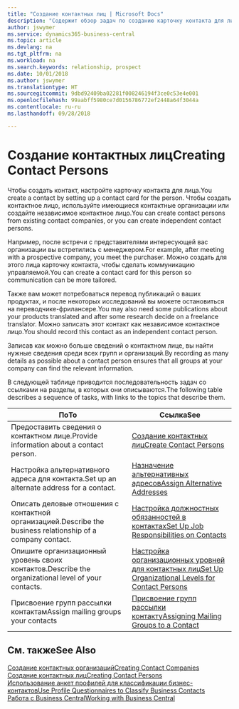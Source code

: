 ```yaml
---
title: "Создание контактных лиц | Microsoft Docs"
description: "Содержит обзор задач по созданию карточку контакта для лица, например для потенциального клиента или поставщика, что помогает определить отношения и наладить связь."
author: jswymer
ms.service: dynamics365-business-central
ms.topic: article
ms.devlang: na
ms.tgt_pltfrm: na
ms.workload: na
ms.search.keywords: relationship, prospect
ms.date: 10/01/2018
ms.author: jswymer
ms.translationtype: HT
ms.sourcegitcommit: 9dbd92409ba02281f008246194f3ce0c53e4e001
ms.openlocfilehash: 99aabff5980ce7d0156786772ef2448a64f3044a
ms.contentlocale: ru-ru
ms.lasthandoff: 09/28/2018

---
```

# <a name="creating-contact-persons"></a><span data-ttu-id="70a75-103">Создание контактных лиц</span><span class="sxs-lookup"><span data-stu-id="70a75-103">Creating Contact Persons</span></span>
<span data-ttu-id="70a75-104">Чтобы создать контакт, настройте карточку контакта для лица.</span><span class="sxs-lookup"><span data-stu-id="70a75-104">You create a contact by setting up a contact card for the person.</span></span> <span data-ttu-id="70a75-105">Чтобы создать контактное лицо, используйте имеющиеся контактные организации или создайте независимое контактное лицо.</span><span class="sxs-lookup"><span data-stu-id="70a75-105">You can create contact persons from existing contact companies, or you can create independent contact persons.</span></span>

<span data-ttu-id="70a75-106">Например, после встречи с представителями интересующей вас организации вы встретились с менеджером.</span><span class="sxs-lookup"><span data-stu-id="70a75-106">For example, after meeting with a prospective company, you meet the purchaser.</span></span> <span data-ttu-id="70a75-107">Можно создать для этого лица карточку контакта, чтобы сделать коммуникацию управляемой.</span><span class="sxs-lookup"><span data-stu-id="70a75-107">You can create a contact card for this person so communication can be more tailored.</span></span>

<span data-ttu-id="70a75-108">Также вам может потребоваться перевод публикаций о ваших продуктах, и после некоторых исследований вы можете остановиться на переводчике-фрилансере.</span><span class="sxs-lookup"><span data-stu-id="70a75-108">You may also need some publications about your products translated and after some research decide on a freelance translator.</span></span> <span data-ttu-id="70a75-109">Можно записать этот контакт как независимое контактное лицо.</span><span class="sxs-lookup"><span data-stu-id="70a75-109">You should record this contact as an independent contact person.</span></span>

<span data-ttu-id="70a75-110">Записав как можно больше сведений о контактном лице, вы найти нужные сведения среди всех групп и организаций.</span><span class="sxs-lookup"><span data-stu-id="70a75-110">By recording as many details as possible about a contact person ensures that all groups at your company can find the relevant information.</span></span>

<span data-ttu-id="70a75-111">В следующей таблице приводится последовательность задач со ссылками на разделы, в которых они описываются.</span><span class="sxs-lookup"><span data-stu-id="70a75-111">The following table describes a sequence of tasks, with links to the topics that describe them.</span></span>

| <span data-ttu-id="70a75-112">По</span><span class="sxs-lookup"><span data-stu-id="70a75-112">To</span></span> | <span data-ttu-id="70a75-113">Ссылка</span><span class="sxs-lookup"><span data-stu-id="70a75-113">See</span></span> |
| --- | --- |
| <span data-ttu-id="70a75-114">Предоставить сведения о контактном лице.</span><span class="sxs-lookup"><span data-stu-id="70a75-114">Provide information about a contact person.</span></span> |[<span data-ttu-id="70a75-115">Создание контактных лиц</span><span class="sxs-lookup"><span data-stu-id="70a75-115">Create Contact Persons</span></span>](marketing-how-create-contact-persons.md) |
| <span data-ttu-id="70a75-116">Настройка альтернативного адреса для контакта.</span><span class="sxs-lookup"><span data-stu-id="70a75-116">Set up an alternate address for a contact.</span></span> |[<span data-ttu-id="70a75-117">Назначение альтернативных адресов</span><span class="sxs-lookup"><span data-stu-id="70a75-117">Assign Alternative Addresses</span></span>](marketing-how-assign-alternate-address.md) |
| <span data-ttu-id="70a75-118">Описать деловые отношения с контактной организацией.</span><span class="sxs-lookup"><span data-stu-id="70a75-118">Describe the business relationship of a company contact.</span></span> |[<span data-ttu-id="70a75-119">Настройка должностных обязанностей в контактах</span><span class="sxs-lookup"><span data-stu-id="70a75-119">Set Up Job Responsibilities on Contacts</span></span>](marketing-job-responsibilities.md) |
| <span data-ttu-id="70a75-120">Опишите организационный уровень своих контактов.</span><span class="sxs-lookup"><span data-stu-id="70a75-120">Describe the organizational level of your contacts.</span></span> |[<span data-ttu-id="70a75-121">Настройка организационных уровней для контактных лиц</span><span class="sxs-lookup"><span data-stu-id="70a75-121">Set Up Organizational Levels for Contact Persons</span></span>](marketing-organizational-levels.md) |
| <span data-ttu-id="70a75-122">Присвоение групп рассылки контактам</span><span class="sxs-lookup"><span data-stu-id="70a75-122">Assign mailing groups your contacts</span></span> |[<span data-ttu-id="70a75-123">Присвоение групп рассылки контакту</span><span class="sxs-lookup"><span data-stu-id="70a75-123">Assigning Mailing Groups to a Contact</span></span>](marketing-mailing-groups.md) |

## <a name="see-also"></a><span data-ttu-id="70a75-124">См. также</span><span class="sxs-lookup"><span data-stu-id="70a75-124">See Also</span></span>
[<span data-ttu-id="70a75-125">Создание контактных организаций</span><span class="sxs-lookup"><span data-stu-id="70a75-125">Creating Contact Companies</span></span>](marketing-create-contact-companies.md)  
[<span data-ttu-id="70a75-126">Создание контактных лиц</span><span class="sxs-lookup"><span data-stu-id="70a75-126">Creating Contact Persons</span></span>](marketing-create-contact-persons.md)  
[<span data-ttu-id="70a75-127">Использование анкет профилей для классификации бизнес-контактов</span><span class="sxs-lookup"><span data-stu-id="70a75-127">Use Profile Questionnaires to Classify Business Contacts</span></span>](marketing-create-contact-profile-questionnaire.md)  
[<span data-ttu-id="70a75-128">Работа с Business Central</span><span class="sxs-lookup"><span data-stu-id="70a75-128">Working with Business Central</span></span>](ui-work-product.md)

